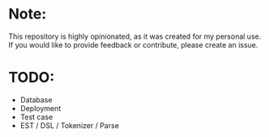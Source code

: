 # Note:
This repository is highly opinionated, as it was created for my personal use.
If you would like to provide feedback or contribute, please create an issue.

# TODO:
- Database
- Deployment
- Test case
- EST / DSL / Tokenizer / Parse
